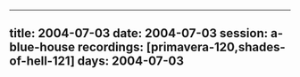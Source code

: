 
---
title: 2004-07-03
date:  2004-07-03
session: a-blue-house
recordings: [primavera-120,shades-of-hell-121]
days: 2004-07-03
---

